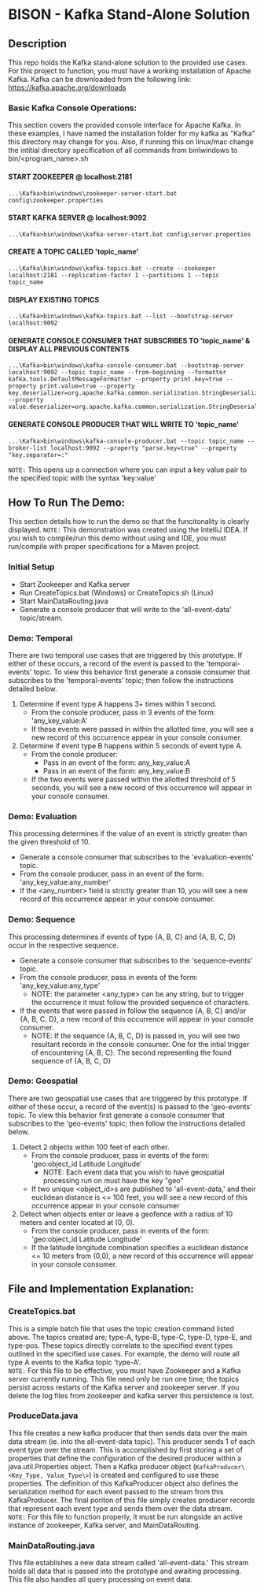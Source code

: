 # BISON - Kafka Stand-Alone Solution


## Description
This repo holds the Kafka stand-alone solution to the provided use cases. For this project to function, you must have a working installation of Apache Kafka. Kafka can be downloaded from the following link: https://kafka.apache.org/downloads


### Basic Kafka Console Operations:

This section covers the provided console interface for Apache Kafka. In these examples, I have named the installation folder for my kafka as "Kafka" this directory may change for you. Also, if running this on linux/mac change the intitial directory specification of all commands from bin\windows to bin/<program_name>.sh

#### START ZOOKEEPER @ localhost:2181  
<pre><code>...\Kafka>bin\windows\zookeeper-server-start.bat config\zookeeper.properties </code></pre>

#### START KAFKA SERVER @ localhost:9092  
<pre><code>...\Kafka>bin\windows\kafka-server-start.bat config\server.properties </code></pre>

#### CREATE A TOPIC CALLED 'topic_name'  
<pre><code>...\Kafka\bin\windows\kafka-topics.bat --create --zookeeper localhost:2181 --replication-factor 1 --partitions 1 --topic topic_name </code></pre>

#### DISPLAY EXISTING TOPICS  
<pre><code>...\Kafka>bin\windows\kafka-topics.bat --list --bootstrap-server localhost:9092 </code></pre>

#### GENERATE CONSOLE CONSUMER THAT SUBSCRIBES TO 'topic_name' & DISPLAY ALL PREVIOUS CONTENTS  
<pre><code>...\Kafka>bin\windows\kafka-console-consumer.bat --bootstrap-server localhost:9092 --topic topic_name --from-beginning --formatter kafka.tools.DefaultMessageFormatter --property print.key=true --property print.value=true --property key.deserializer=org.apache.kafka.common.serialization.StringDeserializer --property value.deserializer=org.apache.kafka.common.serialization.StringDeserializer </code></pre>

#### GENERATE CONSOLE PRODUCER THAT WILL WRITE TO 'topic_name'  
<pre><code>...\Kafka>bin\windows\kafka-console-producer.bat --topic topic_name --broker-list localhost:9092 --property "parse.key=true" --property "key.separator=:" </code></pre>
`NOTE:` This opens up a connection where you can input a key value pair to the specified
topic with the syntax 'key:value'


## How To Run The Demo:
This section details how to run the demo so that the funcitonality is clearly displayed.
`NOTE:` This demonstration was created using the IntelliJ IDEA. If you wish to compile/run this demo without using and IDE, you must run/compile with proper specifications for a Maven project.   

### Initial Setup
- Start Zookeeper and Kafka server  
- Run CreateTopics.bat (Windows) or CreateTopics.sh (Linux)  
- Start MainDataRouting.java  
- Generate a console producer that will write to the 'all-event-data' topic/stream.   

### Demo: Temporal
There are two temporal use cases that are triggered by this prototype. If either of these occurs, a record of the event is passed to the 'temporal-events' topic. To view this behavior first generate a console consumer that subscribes to the 'temporal-events' topic; then follow the instructions detailed below.  
1. Determine if event type A happens 3+ times within 1 second.
    * From the console producer, pass in 3 events of the form: 'any_key_value:A'
    * If these events were passed in within the allotted time, you will see a new record of this occurrence appear in your console consumer.
2. Determine if event type B happens within 5 seconds of event type A.
    * From the conole producer:
        * Pass in an event of the form: any_key_value:A
        * Pass in an event of the form: any_key_value:B
    * If the two events were passed within the allotted threshold of 5 seconds, you will see a new record of this occurrence will appear in your console consumer.
     

### Demo: Evaluation
This processing determines if the value of an event is strictly greater than the given threshold of 10.
- Generate a console consumer that subscribes to the 'evaluation-events' topic.  
- From the console producer, pass in an event of the form: 'any_key_value:any_number'
- If the <any_number> field is strictly greater than 10, you will see a new record of this occurrence appear in your console consumer.

### Demo: Sequence
This processing determines if events of type {A, B, C} and {A, B, C, D} occur in the respective sequence.
- Generate a console consumer that subscribes to the 'sequence-events' topic.  
- From the console producer, pass in events of the form: 'any_key_value:any_type'
    * NOTE: the parameter <any_type> can be any string, but to trigger the occurrence it must follow the provided sequence of characters.
- If the events that were passed in follow the sequence {A, B, C} and/or {A, B, C, D}, a new record of this occurrence will appear in your console consumer.
    * NOTE: If the sequence {A, B, C, D} is passed in, you will see two resultant records in the console consumer. One for the intial trigger of encountering {A, B, C}. The second representing the found sequence of {A, B, C, D}

### Demo: Geospatial
There are two geospatial use cases that are triggered by this prototype. If either of these occur, a record of the event(s) is passed to the 'geo-events' topic. To view this behavior first generate a console consumer that subscribes to the 'geo-events' topic; then follow the instructions detailed below. 
1. Detect 2 objects within 100 feet of each other.
   * From the console producer, pass in events of the form: 'geo:object_id Latitude Longitude'
      * NOTE: Each event data that you wish to have geospatial processing run on must have the key "geo"
   * If two unique <object_id>s are published to 'all-event-data,' and their euclidean distance is <= 100 feet, you will see a new record of this occurrence appear in your console consumer
2. Detect when objects enter or leave a geofence with a radius of 10 meters and center located at (0, 0).
   * From the console producer, pass in events of the form: 'geo:object_id Latitude Longitude'  
   * If the latitude longitude combination specifies a euclidean distance <= 10 meters from (0,0), a new record of this occurrence will appear in your console consumer.


## File and Implementation Explanation:
### CreateTopics.bat
This is a simple batch file that uses the topic creation command listed above. The topics created are; type-A, type-B, type-C, type-D, type-E, and type-pos. These topics directly correlate to the specified event types outlined in the specified use cases. For example, the demo will route all type A events to the Kafka topic 'type-A'.  
`NOTE:` For this file to be effective, you must have Zookeeper and a Kafka server currently running. This file need only be run one time; the topics persist across restarts of the Kafka server and zookeeper server. If you delete the log files from zookeeper and kafka server this persistence is lost.  


### ProduceData.java
This file creates a new kafka producer that then sends data over the main data stream (ie. into the all-event-data topic). This producer sends 1 of each event type over the stream. This is accomplished by first storing a set of properties that define the configuration of the desired producer within a java.util.Properties object. Then a Kafka producer object (`KafkaProducer\<Key_Type, Value_Type\>`) is created and configured to use these properties. The definition of this KafkaProducer object also defines the serialization method for each event passed to the stream from this KafkaProducer. The final poriton of this file simply creates producer records that represent each event type and sends them over the data stream.  
`NOTE:` For this file to function properly, it must be run alongside an active instance of zookeeper, Kafka server, and MainDataRouting.


### MainDataRouting.java
This file establishes a new data stream called 'all-event-data.' This stream holds all data that is passed into the prototype and awaiting processing. This file also handles all query processing on event data.
